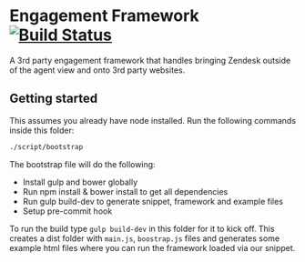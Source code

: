 # Engagement Framework [![Build Status](https://magnum.travis-ci.com/zendesk/engagement_framework.svg?token=eFe58axP7zq8qUuk6pMA&branch=master)](https://magnum.travis-ci.com/zendesk/engagement_framework)


A 3rd party engagement framework that handles bringing Zendesk outside of the agent view and onto 3rd party websites.

## Getting started

This assumes you already have node installed. Run the following commands inside this folder:

```bash
./script/bootstrap
```

The bootstrap file will do the following:

* Install gulp and bower globally
* Run npm install & bower install to get all dependencies
* Run gulp build-dev to generate snippet, framework and example files
* Setup pre-commit hook

To run the build type `gulp build-dev` in this folder for it to kick off. This creates a dist folder with `main.js`, `boostrap.js` files and generates some example html files where you can run the framework loaded via our snippet.


